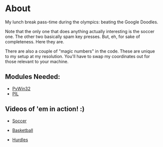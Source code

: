 About
======

My lunch break pass-time during the olympics: beating the Google Doodles. 

Note that the only one that does anything actually interesting is the soccer one. The other two basically spam key presses. But, eh, for sake of completeness. Here they are. 

There are also a couple of "magic numbers" in the code. These are unique to my setup at my resolution. You'll have to 
swap my coordinates out for those relevant to your machine. 

Modules Needed: 
---------------

* [PyWin32](http://sourceforge.net/projects/pywin32/)
* [PIL](http://www.pythonware.com/products/pil/)


Videos of 'em in action! :)
----------------------------------

* [Soccer](http://www.youtube.com/watch?v=xbhPM_01CUE&feature=g-upl) 

* [Basketball](http://www.youtube.com/watch?v=0501aRurnn0&feature=g-upl) 

* [Hurdles](http://www.youtube.com/watch?v=csPUwQeOH1c&feature=g-upl)

